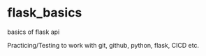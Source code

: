 # flask_basics
basics of flask api 

Practicing/Testing to work with git, github, python, flask, CICD etc.
